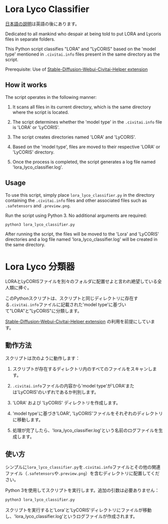# Lora Lyco Classifier

[日本語の説明](#lora-lyco-分類器)は英語の後にあります。

Dedicated to all mankind who despair at being told to put LORA and Lycoris files in separate folders.

This Python script classifies "LORA" and "LyCORIS" based on the 'model type' mentioned in `.civitai.info` files present in the same directory as the script.

Prerequisite: Use of [Stable-Diffusion-Webui-Civitai-Helper extension](https://github.com/butaixianran/Stable-Diffusion-Webui-Civitai-Helper)

## How it works

The script operates in the following manner:

1. It scans all files in its current directory, which is the same directory where the script is located.

2. The script determines whether the 'model type' in the `.civitai.info` file is 'LORA' or 'LyCORIS'.

3. The script creates directories named 'LORA' and 'LyCORIS'.

4. Based on the 'model type', files are moved to their respective 'LORA' or 'LyCORIS' directory.

5. Once the process is completed, the script generates a log file named 'lora_lyco_classifier.log'.

## Usage

To use this script, simply place `lora_lyco_classifier.py` in the directory containing the `.civitai.info` files and other associated files such as `.safetensors` and `.preview.png`.

Run the script using Python 3. No additional arguments are required:

```python
python3 lora_lyco_classifier.py
```

After running the script, the files will be moved to the 'Lora' and 'LyCORIS' directories and a log file named 'lora_lyco_classifier.log' will be created in the same directory.

# Lora Lyco 分類器

LORAとLyCORISファイルを別々のフォルダに配置せよと言われ絶望している全人類に捧ぐ。

このPythonスクリプトは、スクリプトと同じディレクトリに存在する`.civitai.info`ファイルに記載された'model type'に基づいて"LORA"と"LyCORIS"に分類します。

[Stable-Diffusion-Webui-Civitai-Helper extension](https://github.com/butaixianran/Stable-Diffusion-Webui-Civitai-Helper) の利用を前提にしています。

## 動作方法

スクリプトは次のように動作します：

1. スクリプトが存在するディレクトリ内のすべてのファイルをスキャンします。

2. `.civitai.info`ファイルの内容から'model type'が'LORA'または'LyCORIS'のいずれであるか判別します。

3. 'LORA' および 'LyCORIS' ディレクトリを作成します。

4. 'model type'に基づき'LOAR', 'LyCORIS'ファイルをそれぞれのディレクトリに移動します。

5. 処理が完了したら、'lora_lyco_classifier.log'という名前のログファイルを生成します。

## 使い方

シンプルに`lora_lyco_classifier.py`を`.civitai.info`ファイルとその他の関連ファイル（`.safetensors`や`.preview.png`）を含むディレクトリに配置してください。

Python 3を使用してスクリプトを実行します。追加の引数は必要ありません：

```Python
python3 lora_lyco_classifier.py
```

スクリプトを実行すると'Lora'と'LyCORIS'ディレクトリにファイルが移動し、'lora_lyco_classifier.log'というログファイルが作成されます。
